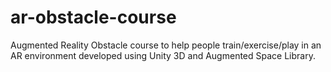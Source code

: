 # ar-obstacle-course
Augmented Reality Obstacle course to help people train/exercise/play in an AR environment developed using Unity 3D and Augmented Space Library.
